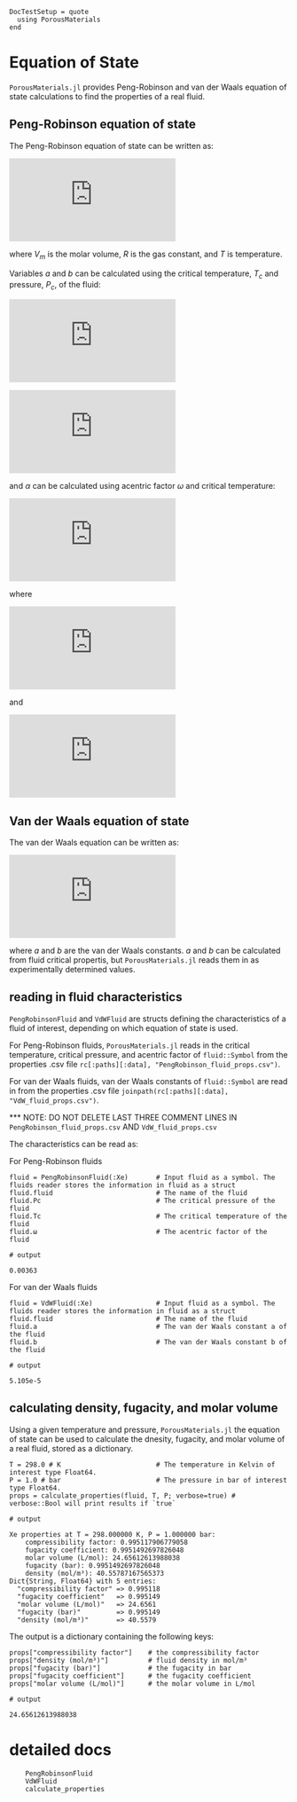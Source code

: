 ```@meta
DocTestSetup = quote
  using PorousMaterials
end
```

# Equation of State

`PorousMaterials.jl` provides Peng-Robinson and van der Waals equation of state calculations to find the properties of a real fluid.

## Peng-Robinson equation of state

The Peng-Robinson equation of state can be written as:

![PREOS](https://latex.codecogs.com/gif.latex?P%20%3D%5Cfrac%7BRT%7D%7BV%7Bm%7D-b%7D-%5Cfrac%7Ba%5Calpha%7D%7BV%7B%7Bm%7D%7D%5E%7B2%7D+2bV%7Bm%7D-b%5E%7B2%7D%7D)

where $V_{m}$ is the molar volume, $R$ is the gas constant, and $T$ is temperature.

Variables $a$ and $b$ can be calculated using the critical temperature, $T_{c}$ and pressure, $P_{c}$, of the fluid:

![PREOS_a](https://latex.codecogs.com/gif.latex?a%20%5Capprox%20%5Cfrac%7B0.457235%26space%3BR%5E%7B2%7DT%20_%7Bc%7D%5E%7B2%7D%7D%7BP_%7Bc%7D%7D)

![PREOS_b](https://latex.codecogs.com/gif.latex?b%26space%3B%5Capprox%26space%3B%5Cfrac%7B0.07780%26space%3BR%26space%3B%20T_%7Bc%7D%7D%7BP_%7Bc%7D%7D)

and $\alpha$ can be calculated using acentric factor $\omega$ and critical temperature:

![PREOS_alpha](https://latex.codecogs.com/gif.latex?%5Calpha%26space%3B%3D%26space%3B%281%26plus%3B%5Ckappa%281-T_%7Br%7D%5E%7B%5Cfrac%20%7B1%7D%7B2%7D%7D%29%29%5E%7B2%7D)

where

![PREOS_kappa](https://latex.codecogs.com/gif.latex?%5Ckappa%20%5Capprox%200.37464+1.54226%5Comega-0.26992%5Comega%5E%7B2%7D)

and

![PREOS_Tr](https://latex.codecogs.com/gif.latex?T_%7Br%7D%26space%3B%3D%26space%3B%5Cfrac%7BT%7D%7BT_%7Bc%7D%7D)

## Van der Waals equation of state

The van der Waals equation can be written as:

![VDWEOS](https://latex.codecogs.com/gif.latex?%28P%26space%3B%26plus%3B%26space%3B%5Cfrac%7Ba%7D%7BV%7B_%7Bm%7D%7D%5E%7B2%7D%7D%29%28V_%7Bm%7D%20%26space%3B-%26space%3Bb%29%26space%3B%3D%26space%3BRT)

where $a$ and $b$ are the van der Waals constants. $a$ and $b$ can be calculated from fluid critical propertis, but `PorousMaterials.jl` reads them in as experimentally determined values.

## reading in fluid characteristics

`PengRobinsonFluid` and `VdWFluid` are structs defining the characteristics of a fluid of interest, depending on which equation of state is used.

For Peng-Robinson fluids, `PorousMaterials.jl` reads in the critical temperature, critical pressure, and acentric factor of `fluid::Symbol` from the properties .csv file `rc[:paths][:data], "PengRobinson_fluid_props.csv")`.

For van der Waals fluids, van der Waals constants of `fluid::Symbol` are read in from the properties .csv file `joinpath(rc[:paths][:data], "VdW_fluid_props.csv")`.

*** NOTE: DO NOT DELETE LAST THREE COMMENT LINES IN `PengRobinson_fluid_props.csv` AND `VdW_fluid_props.csv`

The characteristics can be read as:

For Peng-Robinson fluids

```jldoctest; output=false
fluid = PengRobinsonFluid(:Xe)       # Input fluid as a symbol. The fluids reader stores the information in fluid as a struct
fluid.fluid                          # The name of the fluid
fluid.Pc                             # The critical pressure of the fluid
fluid.Tc                             # The critical temperature of the fluid
fluid.ω                              # The acentric factor of the fluid

# output

0.00363
```

For van der Waals fluids

```jldoctest eos; output=false
fluid = VdWFluid(:Xe)                # Input fluid as a symbol. The fluids reader stores the information in fluid as a struct
fluid.fluid                          # The name of the fluid
fluid.a                              # The van der Waals constant a of the fluid
fluid.b                              # The van der Waals constant b of the fluid

# output

5.105e-5
```

## calculating density, fugacity, and molar volume

Using a given temperature and pressure, `PorousMaterials.jl` the equation of state can be used to calculate the dnesity, fugacity, and molar volume of a real fluid, stored as a dictionary.

```jldoctest eos
T = 298.0 # K                        # The temperature in Kelvin of interest type Float64.
P = 1.0 # bar                        # The pressure in bar of interest type Float64.
props = calculate_properties(fluid, T, P; verbose=true) # verbose::Bool will print results if `true`

# output

Xe properties at T = 298.000000 K, P = 1.000000 bar:
	compressibility factor: 0.995117906779058
	fugacity coefficient: 0.9951492697826048
	molar volume (L/mol): 24.65612613988038
	fugacity (bar): 0.9951492697826048
	density (mol/m³): 40.55787167565373
Dict{String, Float64} with 5 entries:
  "compressibility factor" => 0.995118
  "fugacity coefficient"   => 0.995149
  "molar volume (L/mol)"   => 24.6561
  "fugacity (bar)"         => 0.995149
  "density (mol/m³)"       => 40.5579
```

The output is a dictionary containing the following keys:

```jldoctest eos; output=false
props["compressibility factor"]    # the compressibility factor
props["density (mol/m³)"]          # fluid density in mol/m³
props["fugacity (bar)"]            # the fugacity in bar
props["fugacity coefficient"]      # the fugacity coefficient
props["molar volume (L/mol)"]      # the molar volume in L/mol

# output

24.65612613988038
```

# detailed docs

```@docs
    PengRobinsonFluid
    VdWFluid
    calculate_properties
```
